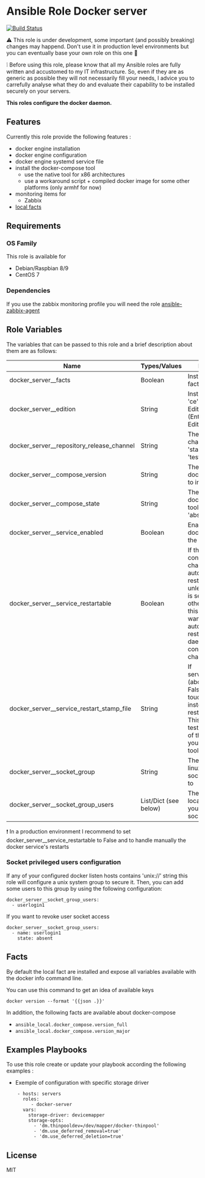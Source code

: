 Ansible Role Docker server
=========

[![Build Status](https://travis-ci.org/Turgon37/ansible-docker-server.svg?branch=master)](https://travis-ci.org/Turgon37/ansible-docker-server)

:warning: This role is under development, some important (and possibly breaking) changes may happend. Don't use it in production level environments but you can eventually base your own role on this one :hammer:

:grey_exclamation: Before using this role, please know that all my Ansible roles are fully written and accustomed to my IT infrastructure. So, even if they are as generic as possible they will not necessarily fill your needs, I advice you to carrefully analyse what they do and evaluate their capability to be installed securely on your servers.

**This roles configure the docker daemon.**

## Features

Currently this role provide the following features :

  * docker engine installation
  * docker engine configuration
  * docker engine systemd service file
  * install the docker-compose tool
    * use the native tool for x86 architectures
    * use a workaround script + compiled docker image for some other platforms (only armhf for now)
  * monitoring items for
    * Zabbix
  * [local facts](#facts)

## Requirements

### OS Family

This role is available for

  * Debian/Raspbian 8/9
  * CentOS 7

### Dependencies

If you use the zabbix monitoring profile you will need the role [ansible-zabbix-agent](https://github.com/Turgon37/ansible-zabbix-agent)


## Role Variables

The variables that can be passed to this role and a brief description about them are as follows:

| Name                                      | Types/Values   | Description                                                                                                                                                                                                                                   |
| ------------------------------------------| ---------------|---------------------------------------------------------------------------------------------------------------------------------------------------------------------------------------------------------------------------------------------- |
| docker_server__facts                      | Boolean        | Install the local fact script                                                                                                                                                                                                                 |
| docker_server__edition                    | String         | Install edition in 'ce' (Community Edition) or 'ee' (Enterprise Edition)                                                                                                                                                                      |
| docker_server__repository_release_channel | String         | The release channel to use in 'stable', 'edge', 'test'                                                                                                                                                                                        |
| docker_server__compose_version            | String         | The version of docker-compose to install                                                                                                                                                                                                      |
| docker_server__compose_state              | String         | The state of docker-compose tool in 'present', 'absent'                                                                                                                                                                                       |
| docker_server__service_enabled            | Boolean        | Enable or not the docker service on the host                                                                                                                                                                                                  |
| docker_server__service_restartable        | Boolean        | If the docker configuration change ansible will automatically restart the service unless this variable is set to False. In others words, set this to True if you want ansible automatically restart the docker daemon on configuration changes|
| docker_server__service_restart_stamp_file | String         | If service_restartable (above) is set to False, ansible will touch this path instead of restarting docker. This allow you to test the presence of this file with your monitoring tool                                                         |
| docker_server__socket_group               | String         | The name of the linux group the socket will belong to                                                                                                                                                                                         |
| docker_server__socket_group_users         | List/Dict (see below) | The list of linux local user name you want to add to socket group                                                                                                                                                                             |

:exclamation: In a production environment I recommend to set docker_server__service_restartable to False and to handle manually the docker service's restarts

### Socket privileged users configuration

If any of your configured docker listen hosts contains 'unix://' string this role will configure a unix system group to secure it.
Then, you can add some users to this group by using the following configuration:

```
docker_server__socket_group_users:
  - userlogin1
```

If you want to revoke user socket access

```
docker_server__socket_group_users:
  - name: userlogin1
    state: absent
```

## Facts

By default the local fact are installed and expose all variables available with the docker info command line.

You can use this command to get an idea of available keys

```
docker version --format '{{json .}}'
```

In addition, the following facts are available about docker-compose

* ```ansible_local.docker_compose.version_full```
* ```ansible_local.docker_compose.version_major```


## Examples Playbooks

To use this role create or update your playbook according the following examples :

  * Exemple of configuration with specific storage driver

```
    - hosts: servers
      roles:
         - docker-server
      vars:
        storage-driver: devicemapper
        storage-opts:
          - 'dm.thinpooldev=/dev/mapper/docker-thinpool'
          - 'dm.use_deferred_removal=true'
          - 'dm.use_deferred_deletion=true'
```


## License

MIT